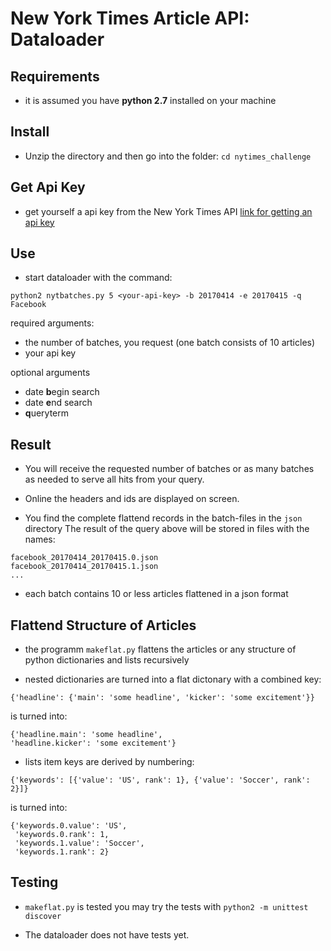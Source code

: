 # New York Times Article API: Dataloader

## Requirements

- it is assumed you have **python 2.7** installed on your machine

## Install
- Unzip the directory and then go into the folder:
`cd nytimes_challenge`

## Get Api Key

- get yourself a api key from the New York Times API
[link for getting an api key](https://developer.nytimes.com/signup)

## Use

- start dataloader with the command:
```
python2 nytbatches.py 5 <your-api-key> -b 20170414 -e 20170415 -q Facebook
```

required arguments:
- the number of batches, you request (one batch consists of 10 articles)
- your api key

optional arguments
- date **b**egin search
- date **e**nd search
- **q**ueryterm

## Result

- You will receive the requested number of batches or as many batches as needed to serve
all hits from your query.

- Online the headers and ids are displayed on screen.

- You find the complete flattend records in the batch-files in the `json` directory
The result of the query above will be stored in files with the names:
```
facebook_20170414_20170415.0.json
facebook_20170414_20170415.1.json
...
```
- each batch contains 10 or less articles flattened in a json format

## Flattend Structure of Articles
- the programm `makeflat.py` flattens the articles or any structure
of python dictionaries and lists recursively

- nested dictionaries are turned into a flat dictonary with a combined key:
```
{'headline': {'main': 'some headline', 'kicker': 'some excitement'}}
```
is turned into:
```
{'headline.main': 'some headline',
'headline.kicker': 'some excitement'}
```
- lists item keys are derived by numbering:
```
{'keywords': [{'value': 'US', rank': 1}, {'value': 'Soccer', rank': 2}]}
```
is turned into:
```
{'keywords.0.value': 'US',
 'keywords.0.rank': 1,
 'keywords.1.value': 'Soccer',
 'keywords.1.rank': 2}
```

## Testing
- `makeflat.py` is tested
you may try the tests with `python2 -m unittest discover`

- The dataloader does not have tests yet.
